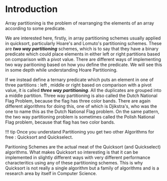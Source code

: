 # Introduction

Array partitioning is the problem of rearranging the elements of an array according to some predicate. 

We are interested here, firstly, in array partitioning schemes usually applied in quicksort, particularly Hoare's and Lomuto's partitioning schemes. These are ***two way partitioning*** schemes, which is to say that they have a binary predicate which could place elements in either left or right partitions based on comparison with a pivot value. There are different ways of implementing two way paritioning based on how you define the predicate. We will see this in some depth while understanding Hoare Partitioning.

If we instead define a ternary predicate which puts an element in one of three partitions : left , middle or right based on comparison with a pivot value, it is called ***three way partitioning***. All the duplicates are grouped into a middle partition. 
Three way partitioning is also called the Dutch National Flag Problem, because the flag has three color bands. There are again different algorithms for doing this, one of which is Djikstra's, who was the one to name this as the Dutch National Flag problem. On the same pattern, the two way partitioning problem is sometimes called the Polish National Flag problem, because that flag has two color bands.

!!! tip
    Once you understand Partitioning you get two other Algorithms for free : Quicksort and Quickselect.
    
Paritioning Schemes are the actual meat of the Quicksort (and Quickselect)  algorithms. What makes Quicksort so interesting is that it can be implemented in slightly different ways with very different performance characteritics using any of these partitioning schemes. This is why Quicksort is not really a single algorithm but a family of algorithms and is a research area by itself in Computer Science.

